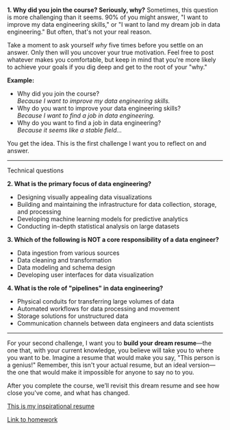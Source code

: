 

**1. Why did you join the course? Seriously, why?** 
Sometimes, this question is more challenging than it seems. 90% of you might answer, "I want to improve my data engineering skills," or "I want to land my dream job in data engineering." But often, that's not your real reason.

Take a moment to ask yourself *why* five times before you settle on an answer. Only then will you uncover your true motivation. Feel free to post whatever makes you comfortable, but keep in mind that you're more likely to achieve your goals if you dig deep and get to the root of your "why."

**Example:**
- Why did you join the course?  
  *Because I want to improve my data engineering skills.*
- Why do you want to improve your data engineering skills?  
  *Because I want to find a job in data engineering.*
- Why do you want to find a job in data engineering?  
  *Because it seems like a stable field...*

You get the idea. This is the first challenge I want you to reflect on and answer.

---- 
Technical questions

**2. What is the primary focus of data engineering?**

- Designing visually appealing data visualizations
- Building and maintaining the infrastructure for data collection, storage, and processing
- Developing machine learning models for predictive analytics
- Conducting in-depth statistical analysis on large datasets

**3. Which of the following is NOT a core responsibility of a data engineer?**
- Data ingestion from various sources
- Data cleaning and transformation
- Data modeling and schema design
- Developing user interfaces for data visualization

**4. What is the role of "pipelines" in data engineering?**
- Physical conduits for transferring large volumes of data
- Automated workflows for data processing and movement
- Storage solutions for unstructured data
- Communication channels between data engineers and data scientists

---

For your second challenge, I want you to **build your dream resume**—the one that, with your current knowledge, you believe will take you to where you want to be. Imagine a resume that would make you say, "This person is a genius!" Remember, this isn't your actual resume, but an ideal version—the one that would make it impossible for anyone to say no to you.

After you complete the course, we’ll revisit this dream resume and see how close you've come, and what has changed.

[This is my inspirational resume](https://docs.google.com/document/d/1XYbNwrMBB5xfgXc1Ktfs1RORqEyqyHcA/edit)

[Link to homework](https://forms.gle/5TDhAScWKQM63rGF9)
